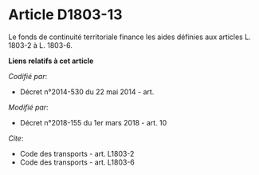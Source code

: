 # Article D1803-13

Le fonds de continuité territoriale finance les aides définies aux articles L. 1803-2 à L. 1803-6.

**Liens relatifs à cet article**

_Codifié par_:

  - Décret n°2014-530 du 22 mai 2014 - art.

_Modifié par_:

  - Décret n°2018-155 du 1er mars 2018 - art. 10

_Cite_:

  - Code des transports - art. L1803-2
  - Code des transports - art. L1803-6
